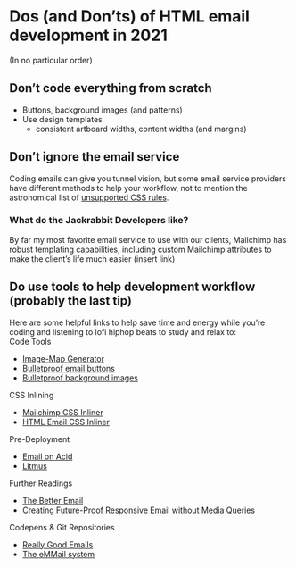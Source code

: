 <h1 id="dos-and-donts-of-html-email-development-in-2021">Dos (and Don’ts) of HTML email development in 2021</h1>
<p>(In no particular order)</p>
<h2 id="dont-code-everything-from-scratch">Don’t code everything from scratch</h2>
<ul>
<li>Buttons, background images (and patterns)</li>
<li>Use design templates
<ul>
<li>consistent artboard widths, content widths (and margins)</li>
</ul>
</li>
</ul>
<h2 id="dont-ignore-the-email-service">Don’t ignore the email service</h2>
<p>Coding emails can give you tunnel vision, but some email service providers have different methods to help your workflow, not to mention the astronomical list of <a href="https://www.campaignmonitor.com/css/">unsupported CSS rules</a>.</p>
<h3 id="what-do-the-jackrabbit-developers-like">What do the Jackrabbit Developers like?</h3>
<p>By far my most favorite email service to use with our clients, Mailchimp has robust templating capabilities, including custom Mailchimp attributes to make the client’s life much easier (insert link)</p>
<h2 id="do-use-tools-to-help-development-workflow-probably-the-last-tip">Do use tools to help development workflow (probably the last tip)</h2>
<p>Here are some helpful links to help save time and energy while you’re coding and listening to lofi hiphop beats to study and relax to:<br>
Code Tools</p>
<ul>
<li><a href="https://www.image-map.net/">Image-Map Generator</a></li>
<li><a href="https://buttons.cm/">Bulletproof email buttons</a></li>
<li><a href="https://backgrounds.cm/">Bulletproof background images</a></li>
</ul>
<p>CSS Inlining</p>
<ul>
<li><a href="https://templates.mailchimp.com/resources/inline-css/">Mailchimp CSS Inliner</a></li>
<li><a href="https://htmlemail.io/inline/">HTML Email CSS Inliner</a></li>
</ul>
<p>Pre-Deployment</p>
<ul>
<li><a href="https://www.emailonacid.com/">Email on Acid</a></li>
<li><a href="https://www.litmus.com/">Litmus</a></li>
</ul>
<p>Further Readings</p>
<ul>
<li><a href="https://thebetter.email/">The Better Email</a></li>
<li><a href="https://webdesign.tutsplus.com/tutorials/creating-a-future-proof-responsive-email-without-media-queries--cms-23919">Creating Future-Proof Responsive Email without Media Queries</a></li>
</ul>
<p>Codepens &amp; Git Repositories</p>
<ul>
<li><a href="https://codepen.io/reallygoodemails">Really Good Emails</a></li>
<li><a href="https://github.com/dandenney/eMMail">The eMMail system</a></li>
</ul>

